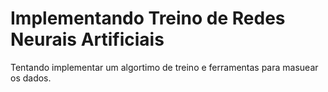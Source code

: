 # Implementando Treino de Redes Neurais Artificiais
Tentando implementar um algortimo de treino e ferramentas para masuear os dados.
